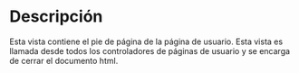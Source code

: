 # Descripción #

Esta vista contiene el pie de página de la página de usuario.
Esta vista es llamada desde todos los controladores de páginas de usuario y se encarga de cerrar el documento html.
